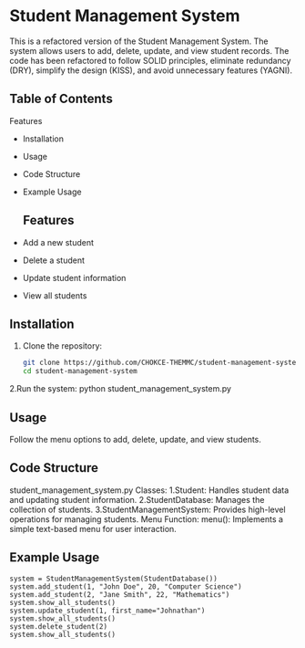 # Student Management System
This is a refactored version of the Student Management System.
The system allows users to add, delete, update, and view student records. 
The code has been refactored to follow SOLID principles, eliminate redundancy (DRY), simplify the design (KISS), and avoid unnecessary features (YAGNI).

## Table of Contents
 Features
- Installation
- Usage
- Code Structure
- Example Usage


  ## Features
- Add a new student
- Delete a student
- Update student information
- View all students

## Installation
1. Clone the repository:
   ```bash
   git clone https://github.com/CHOKCE-THEMMC/student-management-system.git
   cd student-management-system
2.Run the system:
python student_management_system.py

## Usage
Follow the menu options to add, delete, update, and view students.

## Code Structure
student_management_system.py
Classes:
  1.Student: Handles student data and updating student information.
  2.StudentDatabase: Manages the collection of students.
  3.StudentManagementSystem: Provides high-level operations for managing students.
Menu Function:
  menu(): Implements a simple text-based menu for user interaction.

  ## Example Usage
    system = StudentManagementSystem(StudentDatabase())
    system.add_student(1, "John Doe", 20, "Computer Science")
    system.add_student(2, "Jane Smith", 22, "Mathematics")
    system.show_all_students()
    system.update_student(1, first_name="Johnathan")
    system.show_all_students()
    system.delete_student(2)
    system.show_all_students()

